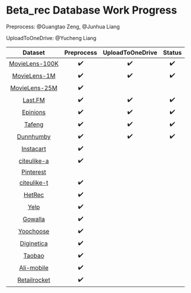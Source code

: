 # Beta_rec Database Work Progress

Preprocess: @Guangtao Zeng, @Junhua Liang

UploadToOneDrive: @Yucheng Liang

|                         **Dataset**                          |   **Preprocess**   | **UploadToOneDrive** |     **Status**     |
| :----------------------------------------------------------: | :----------------: | :------------------: | :----------------: |
| [MovieLens-100K](https://grouplens.org/datasets/movielens/100k/) | :heavy_check_mark: |  :heavy_check_mark:  | :heavy_check_mark: |
| [MovieLens-1M](https://grouplens.org/datasets/movielens/1m/) | :heavy_check_mark: |  :heavy_check_mark:  | :heavy_check_mark: |
| [MovieLens-25M](https://grouplens.org/datasets/movielens/25m/) | :heavy_check_mark: |                      |                    |
|    [Last.FM](https://grouplens.org/datasets/hetrec-2011/)    | :heavy_check_mark: |  :heavy_check_mark:  | :heavy_check_mark: |
| [Epinions](http://www.trustlet.org/downloaded_epinions.html) | :heavy_check_mark: |  :heavy_check_mark:  | :heavy_check_mark: |
| [Tafeng](https://www.kaggle.com/chiranjivdas09/ta-feng-grocery-dataset) | :heavy_check_mark: |  :heavy_check_mark:  | :heavy_check_mark: |
| [Dunnhumby](https://www.kaggle.com/frtgnn/dunnhumby-the-complete-journey) | :heavy_check_mark: |  :heavy_check_mark:  | :heavy_check_mark: |
| [Instacart](https://www.instacart.com/datasets/grocery-shopping-2017) | :heavy_check_mark: |                      |                    |
|    [citeulike-a](https://github.com/js05212/citeulike-a)     | :heavy_check_mark: |                      |                    |
| [Pinterest](https://data.mendeley.com/datasets/fs4k2zc5j5/3) |                    |                      |                    |
| [citeulike-t](https://github.com/changun/CollMetric/tree/master/citeulike-t) | :heavy_check_mark: |                      |                    |
|          [HetRec](http://ir.ii.uam.es/hetrec2011/)           | :heavy_check_mark: |                      |                    |
|             [Yelp](https://www.yelp.com/dataset)             | :heavy_check_mark: |                      |                    |
|  [Gowalla](https://snap.stanford.edu/data/loc-Gowalla.html)  | :heavy_check_mark: |                      |                    |
| [Yoochoose](https://2015.recsyschallenge.com/challenge.html) | :heavy_check_mark: |                      |                    |
|    [Diginetica](https://cikm2016.cs.iupui.edu/cikm-cup/)     | :heavy_check_mark: |                      |                    |
| [Taobao](https://tianchi.aliyun.com/dataset/dataDetail?dataId=649) | :heavy_check_mark: |                      |                    |
| [Ali-mobile](https://tianchi.aliyun.com/dataset/dataDetail?dataId=46) | :heavy_check_mark: |                      |                    |
| [Retailrocket](https://www.kaggle.com/retailrocket/ecommerce-dataset#events.csv) | :heavy_check_mark: |                      |                    |

